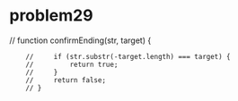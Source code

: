 # problem29
 // function confirmEnding(str, target) {

        //     if (str.substr(-target.length) === target) {
        //         return true;
        //     }
        //     return false;
        // }

